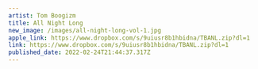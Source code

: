 ```yaml
---
artist: Tom Boogizm
title: All Night Long
new_image: /images/all-night-long-vol-1.jpg
apple_link: https://www.dropbox.com/s/9uiusr8b1hbidna/TBANL.zip?dl=1
link: https://www.dropbox.com/s/9uiusr8b1hbidna/TBANL.zip?dl=1
published_date: 2022-02-24T21:44:37.317Z
---
```

